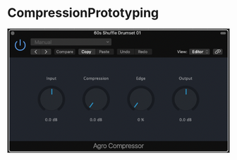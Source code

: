 # CompressionPrototyping
![alt text](https://github.com/landonviator/CompressionPrototyping/blob/main/Agro_Comp.png)
